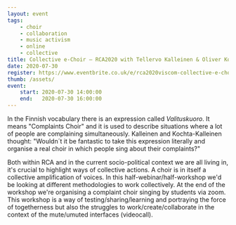 ```yaml
---
layout: event
tags:
    - choir 
    - collaboration
    - music activism
    - online
    - collective
title: Collective e-Choir – RCA2020 with Tellervo Kalleinen & Oliver Kochta-Kallleinen
date: 2020-07-30
register: https://www.eventbrite.co.uk/e/rca2020viscom-collective-e-choir-lecture-and-workshop-tickets-113442204688
thumb: /assets/
event:
    start: 2020-07-30 14:00:00
    end:   2020-07-30 16:00:00
---
```


In the Finnish vocabulary there is an expression called *Valituskuoro*. It means "Complaints Choir" and it is used to describe situations where a lot of people are complaining simultaneously. Kalleinen and Kochta-Kalleinen thought: "Wouldn´t it be fantastic to take this expression literally and organise a real choir in which people sing about their complaints?"

Both within RCA and in the current socio-political context we are all living in, it's crucial to highlight ways of collective actions. A choir is in itself a collective amplification of voices. In this half-webinar/half-workshop we'd be looking at different methodologies to work collectively. At the end of the workshop we're organising a complaint choir singing by students via zoom. This workshop is a way of testing/sharing/learning and portraying the force of togetherness but also the struggles to work/create/collaborate in the context of the mute/umuted interfaces (videocall).
